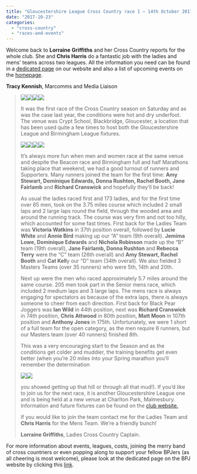 ```yaml
---
title: "Gloucestershire League Cross Country race 1 – 14th October 2017"
date: "2017-10-23"
categories: 
  - "cross-country"
  - "races-and-events"
---
```


Welcome back to **Lorraine** **Griffiths** and her Cross Country reports for the whole club. She and **Chris Harris** do a fantastic job with the ladies and mens' teams across two leagues. All the information you need can be found in a [dedicated page](https://bpj.org.uk/leagues/cross-country/) on our website and also a list of upcoming events on the [homepage](https://bpj.org.uk/).

**Tracy Kennish**, Marcomms and Media Liaison

> ![](https://bpj.org.uk/wp-content/uploads/2017/10/Blackridge-1-533x800.jpg)![](https://bpj.org.uk/wp-content/uploads/2017/10/Blackridge-3-533x800.jpg)![](https://bpj.org.uk/wp-content/uploads/2017/10/Blackridge-4-533x800.jpg)![](https://bpj.org.uk/wp-content/uploads/2017/10/Blackridge-5-533x800.jpg)
> 
> It was the first race of the Cross Country season on Saturday and as was the case last year, the conditions were hot and dry underfoot. The venue was Crypt School, Blackbridge, Gloucester, a location that has been used quite a few times to host both the Gloucestershire League and Birmingham League fixtures.
> 
> ![](https://bpj.org.uk/wp-content/uploads/2017/10/Blackridge-6-533x800.jpg)![](https://bpj.org.uk/wp-content/uploads/2017/10/Blackridge-11-533x800.jpg)![](https://bpj.org.uk/wp-content/uploads/2017/10/Blackridge-2-533x800.jpg)![](https://bpj.org.uk/wp-content/uploads/2017/10/Blackridge-9-533x800.jpg)
> 
> It’s always more fun when men and women race at the same venue and despite the Beacon race and Birmingham full and half Marathons taking place that weekend, we had a good turnout of runners and Supporters. Many runners joined the team for the first time: **Amy Stewart, Dominique Edwards, Donna Rushton, Rachel Booth, Jane Fairlamb** and **Richard Cranswick** and hopefully they’ll be back!
> 
> As usual the ladies raced first and 173 ladies, and for the first time over 65 men, took on the 3.75 miles course which included 2 small laps and 2 large laps round the field, through the wooded area and around the running track. The course was very firm and not too hilly, which accounted for some fast times. First back for the Ladies Team was **Victoria Watkins** in 37th position overall, followed by **Lucie White** and **Annie Bird** making up our “A” team (9th overall). **Jemima Lowe, Dominique Edwards** and **Nichola Robinson** made up the “B” team (19th overall), **Jane Fairlamb, Donna Rushton** and **Rebecca Terry** were the “C” team (26th overall) and **Amy Stewart, Rachel Booth** and **Cat Kell**y our “D” team (34th overall). We also fielded 3 Masters Teams (over 35 runners) who were 5th, 14th and 20th.
> 
> Next up were the men who raced approximately 5.7 miles around the same course. 205 men took part in the Senior mens race, which included 2 medium laps and 3 large laps. The mens race is always engaging for spectators as because of the extra laps, there is always someone to cheer from each direction. First back for Black Pear Joggers was **Ian Wild** in 44th position, next was **Richard Cranswick** in 74th position, **Chris Attwood** in 80th position, **Matt Moon** in 107th position and **Anthony Jones** in 175th. Unfortunately, we were 1 short of a full team for the open category, as the men require 6 runners, but our Masters team (over 40 runners) finished 8th.
> 
> This was a very encouraging start to the Season and as the conditions get colder and muddier, the training benefits get even better (when you’re 20 miles into your Spring marathon you’ll remember the determination
> 
> ![](https://bpj.org.uk/wp-content/uploads/2017/10/Blackridge-7-795x530.jpg)![](https://bpj.org.uk/wp-content/uploads/2017/10/Blackridge-8-795x530.jpg)
> 
> you showed getting up that hill or through all that mud!). If you’d like to join us for the next race, it is another Gloucestershire League one and is being held at a new venue at Charlton Park, Malmesbury. Information and future fixtures can be found on the [club website.](https://bpj.org.uk/leagues/cross-country/)
> 
> If you would like to join the team contact me for the Ladies Team and **Chris Harris** for the Mens Team. We’re a friendly bunch!
> 
> **Lorraine Griffiths**, Ladies Cross Country Captain.

For more information about events, leagues, costs, joining the merry band of cross countriers or even popping along to support your fellow BPJers (as all cheering is most welcome), please look at the dedicated page on the BPJ website by clicking this [link](https://bpj.org.uk/leagues/cross-country/).
